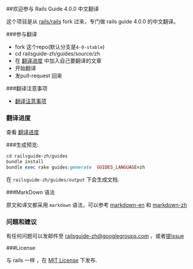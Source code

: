##欢迎参与 Rails Guide 4.0.0 中文翻译

这个项目是从 [rails/rails][1] fork 过来，专门做 rails guide 4.0.0 的中文翻译。

###参与翻译
- fork 这个repo(默认分支是`4-0-stable`)
- cd railsguide-zh/guides/source/zh
- 在 [翻译进度][5] 中加入自己要翻译的文章
- 开始翻译
- 发pull-request 回来


###翻译注意事项

- [翻译注意事项][6]

### 翻译进度

查看 [翻译进度][5]




###生成预览:

``` ruby
cd railsguide-zh/guides
bundle install
bundle exec rake guides:generate  GUIDES_LANGUAGE=zh
```
在 `railsguide-zh/guides/output` 下会生成文档.



###MarkDown 语法

原文和译文都采用 `markdown` 语法，可以参考 [markdown-en][2] 和 [markdown-zh][3]



### 问题和建议

有任何问题可以发邮件至 railsguide-zh@googlegroups.com ，或者[提issue][4]


###License

与 rails 一样 ，在  [MIT License](http://www.opensource.org/licenses/MIT) 下发布.




[1]:https://github.com/rails/rails.git
[2]:http://daringfireball.net/projects/markdown/
[3]:http://wowubuntu.com/markdown/
[4]:https://github.com/rails-learning/railsguide-zh/issues
[5]:https://github.com/rails-learning/railsguide-zh/issues/1
[6]:https://github.com/rails-learning/railsguide-zh/wiki/%E7%BF%BB%E8%AF%91%E6%B3%A8%E6%84%8F%E4%BA%8B%E9%A1%B9
